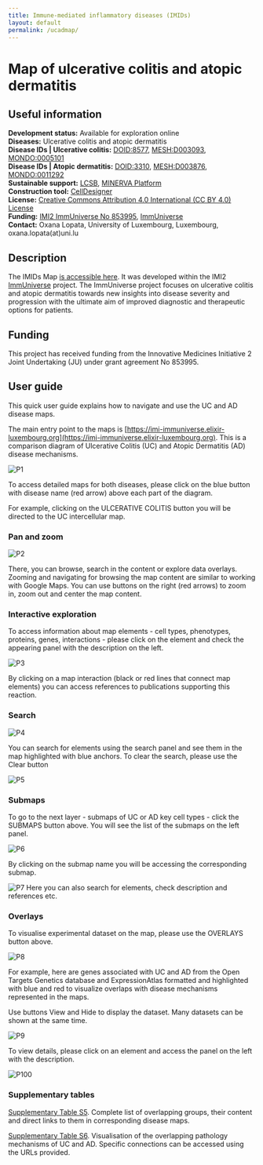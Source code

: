```yaml
--- 
title: Immune-mediated inflammatory diseases (IMIDs) 
layout: default 
permalink: /ucadmap/
--- 
```


# Map of ulcerative colitis and atopic dermatitis

## Useful information 

**Development status:** Available for exploration online  
**Diseases:** Ulcerative colitis and atopic dermatitis  
**Disease IDs | Ulcerative colitis:** [DOID:8577](https://disease-ontology.org/?id=DOID:8577), [MESH:D003093](https://www.ncbi.nlm.nih.gov/mesh/D003093), [MONDO:0005101](https://www.ebi.ac.uk/ols/ontologies/mondo/terms?short_form=MONDO_0005101)  
**Disease IDs | Atopic dermatitis:** [DOID:3310](https://disease-ontology.org/?id=DOID:3310), [MESH:D003876](https://www.ncbi.nlm.nih.gov/mesh/D003876), [MONDO:0011292](https://www.ebi.ac.uk/ols/ontologies/mondo/terms?short_form=MONDO_0011292)  
**Sustainable support:** [LCSB](http://wwwen.uni.lu/lcsb), [MINERVA Platform](https://minerva.uni.lu/)  
**Construction tool:** [CellDesigner](https://www.celldesigner.org/)  
**License:** [Creative Commons Attribution 4.0 International (CC BY 4.0) License](https://creativecommons.org/licenses/by/4.0/)  
**Funding:** [IMI2 ImmUniverse No 853995](https://www.imi.europa.eu/projects-results/project-factsheets/immuniverse), [ImmUniverse](https://www.immuniverse.eu/)  
**Contact:** Oxana Lopata, University of Luxembourg, Luxembourg, oxana.lopata(at)uni.lu  

## Description

The IMIDs Map [is accessible here](https://imi-immuniverse.elixir-luxembourg.org). It was developed within the IMI2 [ImmUniverse](https://www.immuniverse.eu/) project. The ImmUniverse project focuses on ulcerative colitis and atopic dermatitis towards new insights into disease severity and progression with the ultimate aim of improved diagnostic and therapeutic options for patients.

## Funding

This project has received funding from the Innovative Medicines Initiative 2 Joint Undertaking (JU) under grant agreement No 853995.

## User guide

This quick user guide explains how to navigate and use the UC and AD disease maps. 

The main entry point to the maps is  [https://imi-immuniverse.elixir-luxembourg.org](https://imi-immuniverse.elixir-luxembourg.org). This is a comparison diagram of Ulcerative Colitis (UC) and  Atopic Dermatitis (AD) disease mechanisms.

![P1](/images/projects/imids/P1.jpg "comparison diagram")

To access detailed maps for both diseases, please click on the blue button with disease name (red arrow) above each part of the diagram.  

For example, clicking on the ULCERATIVE COLITIS button you will be directed to the UC intercellular map.

### Pan and zoom

![P2](/images/projects/imids/P2.jpg "uc map pan zoom")

There, you can browse, search in the content or explore data overlays.
Zooming and navigating for browsing the map content are similar to working with Google Maps. You can use buttons on the right (red arrows) to zoom in, zoom out and center the map content.

### Interactive exploration

To access information about map elements - cell types, phenotypes, proteins, genes, interactions - please click on the element and check the appearing panel with the description on the left. 

![P3](/images/projects/imids/P3.jpg "uc map click interaction")

By clicking on a map interaction (black or red lines that connect map elements) you can access references to publications supporting this reaction.

### Search

![P4](/images/projects/imids/P4.jpg "uc map search")

You can search for elements using the search panel and see them in the map highlighted with blue anchors. To clear the search, please use the Clear button

![P5](/images/projects/imids/P5.jpg "uc map clear")

### Submaps

To go to the next layer - submaps of UC or AD key cell types - click the SUBMAPS button above. You will see the list of the submaps on the left panel.

![P6](/images/projects/imids/P6.jpg "uc map submaps")

By clicking on the submap name you will be accessing the corresponding submap.


![P7](/images/projects/imids/P7.jpg "uc map submaps explore")
Here you can also search for elements, check description and references etc.

### Overlays

To visualise experimental dataset on the map, please use the OVERLAYS button above. 

![P8](/images/projects/imids/P8.jpg "uc map submaps overlays")

For example, here are genes associated with UC and AD from the Open Targets Genetics database and ExpressionAtlas formatted and highlighted with blue and red to visualize overlaps with disease mechanisms represented in the maps. 


Use buttons View and Hide to display the dataset. Many datasets can be shown at the same time.

![P9](/images/projects/imids/P9.jpg "uc map submaps overlays 2")

To view details, please click on an element and access the panel on the left with the description.


![P100](/images/projects/imids/P10.jpg "uc map submaps overlays 3")

### Supplementary tables

[Supplementary Table S5](https://disease-maps.io/downloads/s5.xlsx). Complete list of overlapping groups, their content and direct links to them in corresponding disease maps.

[Supplementary Table S6](https://disease-maps.io/downloads/s6.xlsx). Visualisation of the overlapping pathology mechanisms of UC and AD. Specific connections can be accessed using the URLs provided.
